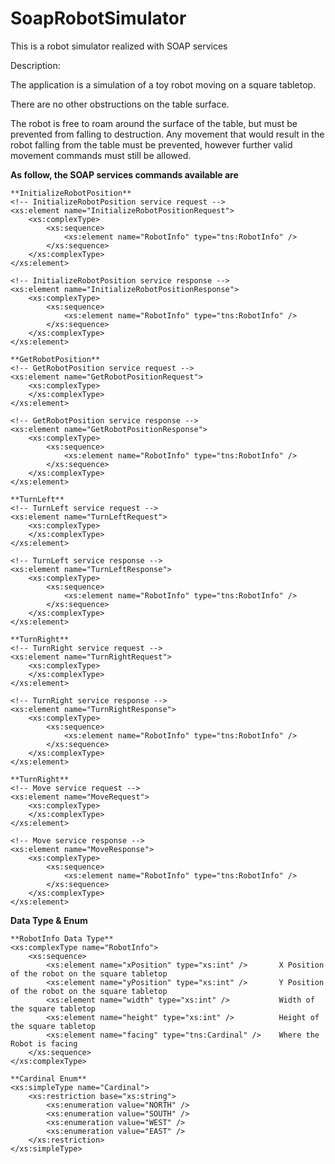# SoapRobotSimulator
This is a robot simulator realized with SOAP services

Description:

The application is a simulation of a toy robot moving on a square tabletop.

There are no other obstructions on the table surface.

The robot is free to roam around the surface of the table, but must be prevented from falling to destruction. 
Any movement that would result in the robot falling from the table must be prevented, 
however further valid movement commands must still be allowed.

**As follow, the SOAP services commands available are**

```
**InitializeRobotPosition**
<!-- InitializeRobotPosition service request -->
<xs:element name="InitializeRobotPositionRequest">
	<xs:complexType>
		<xs:sequence>
			<xs:element name="RobotInfo" type="tns:RobotInfo" />
		</xs:sequence>
	</xs:complexType>
</xs:element>

<!-- InitializeRobotPosition service response -->
<xs:element name="InitializeRobotPositionResponse">
	<xs:complexType>
		<xs:sequence>
			<xs:element name="RobotInfo" type="tns:RobotInfo" />
		</xs:sequence>
	</xs:complexType>
</xs:element>
```

```
**GetRobotPosition**
<!-- GetRobotPosition service request -->
<xs:element name="GetRobotPositionRequest">
	<xs:complexType>
	</xs:complexType>
</xs:element>

<!-- GetRobotPosition service response -->
<xs:element name="GetRobotPositionResponse">
	<xs:complexType>
		<xs:sequence>
			<xs:element name="RobotInfo" type="tns:RobotInfo" />
		</xs:sequence>
	</xs:complexType>
</xs:element>
```

```
**TurnLeft**
<!-- TurnLeft service request -->
<xs:element name="TurnLeftRequest">
	<xs:complexType>
	</xs:complexType>
</xs:element>

<!-- TurnLeft service response -->
<xs:element name="TurnLeftResponse">
	<xs:complexType>
		<xs:sequence>
			<xs:element name="RobotInfo" type="tns:RobotInfo" />
		</xs:sequence>
	</xs:complexType>
</xs:element>
```

```
**TurnRight**
<!-- TurnRight service request -->
<xs:element name="TurnRightRequest">
	<xs:complexType>
	</xs:complexType>
</xs:element>

<!-- TurnRight service response -->
<xs:element name="TurnRightResponse">
	<xs:complexType>
		<xs:sequence>
			<xs:element name="RobotInfo" type="tns:RobotInfo" />
		</xs:sequence>
	</xs:complexType>
</xs:element>
```

```
**TurnRight**
<!-- Move service request -->
<xs:element name="MoveRequest">
	<xs:complexType>
	</xs:complexType>
</xs:element>

<!-- Move service response -->
<xs:element name="MoveResponse">
	<xs:complexType>
		<xs:sequence>
			<xs:element name="RobotInfo" type="tns:RobotInfo" />
		</xs:sequence>
	</xs:complexType>
</xs:element>
```

**Data Type & Enum**
```
**RobotInfo Data Type**
<xs:complexType name="RobotInfo">
	<xs:sequence>
		<xs:element name="xPosition" type="xs:int" />       X Position of the robot on the square tabletop
		<xs:element name="yPosition" type="xs:int" />       Y Position of the robot on the square tabletop
		<xs:element name="width" type="xs:int" />           Width of the square tabletop 
		<xs:element name="height" type="xs:int" />          Height of the square tabletop 
		<xs:element name="facing" type="tns:Cardinal" />    Where the Robot is facing
	</xs:sequence>
</xs:complexType>
```

```
**Cardinal Enum**
<xs:simpleType name="Cardinal">
	<xs:restriction base="xs:string">
		<xs:enumeration value="NORTH" />
		<xs:enumeration value="SOUTH" />
		<xs:enumeration value="WEST" />
		<xs:enumeration value="EAST" />
	</xs:restriction>
</xs:simpleType>
```
